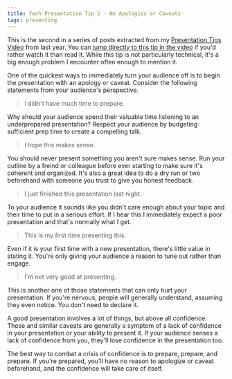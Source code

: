 ```yaml
---
title: Tech Presentation Tip 2 - No Apologies or Caveats
tags: presenting
---
```

This is the second in a series of posts extracted from my [Presentation Tips Video](http://www.nearinfinity.com/techtalks/jeff_kunkle/2011/08/15/Presentation_Tips.html) from last year. You can [jump directly to this tip in the video](http://youtu.be/8l6dmfXovto?t=12m51s) if you'd rather watch it than read it. While this tip is
not particularly technical, it's a big enough problem I encounter often
enough to mention it.

One of the quickest ways to immediately turn your audience off is to begin
the presentation with an apology or caveat. Consider the following
statements from your audience's perspective.

> I didn't have much time to prepare.

Why should your audience spend their valuable time listening to an
underprepared presentation? Respect your audience by budgeting
sufficient prep time to create a compelling talk.

> I hope this makes sense.

You should never present something you aren't sure makes sense. Run your
outline by a freind or colleague before ever starting to make sure it's
coherent and organized. It's also a great idea to do a dry run or two
beforehand with someone you trust to give you honest feedback.

> I just finished this presentation last night.

To your audience it sounds like you didn't care enough about your topic
and their time to put in a serious effort. If I hear this I immediately
expect a poor presentation and that's normally what I get.

> This is my first time presenting this.

Even if it is your first time with a new presentation, there's little
value in stating it. You're only giving your audience a reason to tune
out rather than engage.

> I'm not very good at presenting.

This is another one of those statements that can only hurt your
presentation. If you're nervous, people will generally understand,
assuming they even notice. You don't need to declare it.

A good presentation involves a lot of things, but above all
confidence. These and similar caveats are generally a symptom of a lack
of confidence in your presentation or your ability to present it. If your
audience senses a lack of confidence from you, they'll lose confidence
in the presentation too.

The best way to combat a crisis of confidence is to prepare, prepare,
and prepare. If you're prepared, you'll have no reason to apologize or
caveat beforehand, and the confidence will take care of itself.

